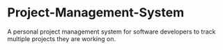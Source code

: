 # Project-Management-System
A personal project management system for software developers to track multiple projects they are working on.
